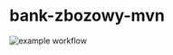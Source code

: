 # bank-zbozowy-mvn
![example workflow](https://github.com/hiddenpilek/bank-zbozowy-mvn/actions/workflows/ci.yml/badge.svg)
